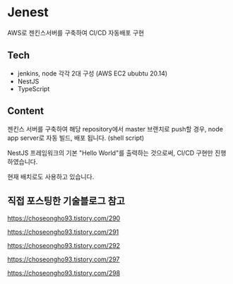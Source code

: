 # Jenest
AWS로 젠킨스서버를 구축하여 CI/CD 자동배포 구현

## Tech
- jenkins, node 각각 2대 구성 (AWS EC2 ububtu 20.14)
- NestJS
- TypeScript

## Content
젠킨스 서버를 구축하여 해당 repository에서 master 브랜치로 push할 경우, node app server로 자동 빌드, 배포 됩니다. (shell script)

NestJS 프레임워크의 기본 "Hello World"를 출력하는 것으로써, CI/CD 구현만 진행하였습니다.

현재 배치로도 사용하고 있습니다.


## 직접 포스팅한 기술블로그 참고
https://choseongho93.tistory.com/290

https://choseongho93.tistory.com/291

https://choseongho93.tistory.com/292

https://choseongho93.tistory.com/297

https://choseongho93.tistory.com/298
